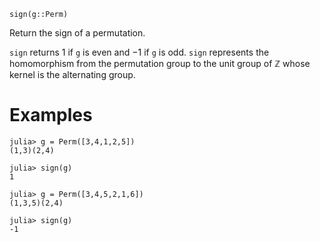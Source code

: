 ```
sign(g::Perm)
```

Return the sign of a permutation.

`sign` returns $1$ if `g` is even and $-1$ if `g` is odd. `sign` represents the homomorphism from the permutation group to the unit group of $\mathbb{Z}$ whose kernel is the alternating group.

# Examples

```jldoctest
julia> g = Perm([3,4,1,2,5])
(1,3)(2,4)

julia> sign(g)
1

julia> g = Perm([3,4,5,2,1,6])
(1,3,5)(2,4)

julia> sign(g)
-1
```
